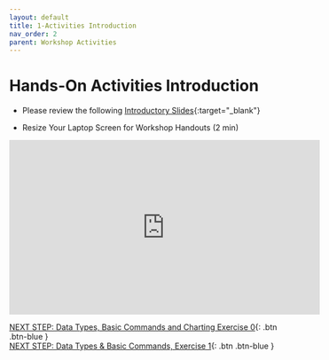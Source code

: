 ```yaml
---
layout: default
title: 1-Activities Introduction
nav_order: 2
parent: Workshop Activities
---
```

# Hands-On Activities Introduction

- Please review the following [Introductory Slides](https://docs.google.com/presentation/d/1LhGJBwUS-ilsF9bIkcY0hm_F_VdvvR8uYVt1JOVZTI8/edit#slide=id.g4d830b67e2_0_4){:target="_blank"} 

- Resize Your Laptop Screen for Workshop Handouts (2 min)
<iframe width="560" height="315" src="https://www.youtube.com/embed/Igk5hZUfzN0" title="YouTube video player" frameborder="0" allow="accelerometer; autoplay; clipboard-write; encrypted-media; gyroscope; picture-in-picture" allowfullscreen></iframe>

[NEXT STEP: Data Types, Basic Commands and Charting Exercise 0](basics-0.html){: .btn .btn-blue }<br>
[NEXT STEP: Data Types & Basic Commands, Exercise 1](basics-1.html){: .btn .btn-blue }
